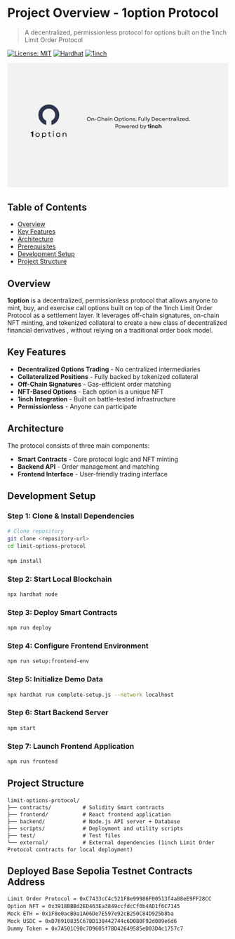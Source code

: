 # Project Overview - 1option Protocol


> A decentralized, permissionless protocol for options built on the 1inch Limit Order Protocol

[![License: MIT](https://img.shields.io/badge/License-MIT-yellow.svg)](https://opensource.org/licenses/MIT)
[![Hardhat](https://img.shields.io/badge/Built%20with-Hardhat-FFDB1C.svg)](https://hardhat.org/)
[![1inch](https://img.shields.io/badge/Built%20on-1inch%20LOP-00D2FF.svg)](https://1inch.io/)

![1option banner](banner.png)

## Table of Contents

- [Overview](#-overview)
- [Key Features](#-key-features)
- [Architecture](#-architecture)
- [Prerequisites](#-prerequisites)
- [Development Setup](#-development-setup)
- [Project Structure](#-project-structure)

## Overview

**1option** is a decentralized, permissionless protocol that allows anyone to mint, buy, and exercise call options built on top of the 1inch Limit Order Protocol as a settlement layer. It leverages off-chain signatures, on-chain NFT minting, and tokenized collateral to create a new class of decentralized financial derivatives , without relying on a traditional order book model.

## Key Features

- **Decentralized Options Trading** - No centralized intermediaries
- **Collateralized Positions** - Fully backed by tokenized collateral  
- **Off-Chain Signatures** - Gas-efficient order matching
- **NFT-Based Options** - Each option is a unique NFT
- **1inch Integration** - Built on battle-tested infrastructure
- **Permissionless** - Anyone can participate

## Architecture

The protocol consists of three main components:

- **Smart Contracts** - Core protocol logic and NFT minting
- **Backend API** - Order management and matching
- **Frontend Interface** - User-friendly trading interface

## Development Setup

### Step 1: Clone & Install Dependencies

```bash
# Clone repository
git clone <repository-url>
cd limit-options-protocol

npm install
```

### Step 2: Start Local Blockchain
```bash
npx hardhat node
```

### Step 3: Deploy Smart Contracts
```bash
npm run deploy
```

### Step 4: Configure Frontend Environment
```bash
npm run setup:frontend-env
```

### Step 5: Initialize Demo Data
```bash
npx hardhat run complete-setup.js --network localhost
```

### Step 6: Start Backend Server
```bash
npm start
```

### Step 7: Launch Frontend Application
```bash
npm run frontend
```

## Project Structure

```
limit-options-protocol/
├── contracts/          # Solidity Smart contracts
├── frontend/           # React frontend application
├── backend/            # Node.js API server + Database
├── scripts/            # Deployment and utility scripts
├── test/               # Test files
└── external/           # External dependencies (1inch Limit Order Protocol contracts for local deployment)
```

## Deployed Base Sepolia Testnet Contracts Address

```bash 
Limit Order Protocol = 0xC7433cC4c521F8e99986F00513f4a88eE9FF28CC
Option NFT = 0x3918BBBd2ED463Ea3849ccfdcCf0b4AD1f6C7145
Mock ETH = 0x1F8e0acB0a1A06De7E597e92cB250C84D925b8ba
Mock USDC = 0xD76910835C67BD138442744c6D080F92d009e6d6
Dummy Token = 0x7A501C90c7D9605f7BD42649585eD03D4c1757c7
```
